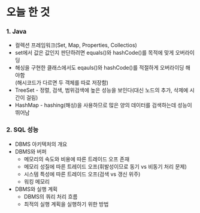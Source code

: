 # 오늘 한 것
### 1. Java
- 컬렉션 프레임워크(Set, Map, Properties, Collectios)
- set에서 값은 값인지 판단하려면 equals()와 hashCode()를 목적에 맞게 오버라이딩
- 해싱을 구현한 클래스에서도 eqauls()와 hashCode()를 적절하게 오버라이딩 해야함<br>
(해시코드가 다르면 두 객체를 따로 저장함)
- TreeSet - 정렬, 검색, 범위검색에 높은 성능을 보인다(대신 노드의 추가, 삭제에 시간이 걸림)
- HashMap - hashing(해싱)을 사용하므로 많은 양의 데이터를 검색하는데 성능이 뛰어남

### 2. SQL 성능
- DBMS 아키텍처의 개요
- DBMS와 버퍼
    - 메모리의 속도와 비용에 따른 트레이드 오프 존재
    - 메모리 성질에 따른 트레이드 오프(휘발성이므로 동기 vs 비동기 처리 문제)
    - 시스템 특성에 따른 트레이드 오프(검색 vs 갱신 위주)
    - 워킹 메모리
- DBMS와 실행 계획
    - DBMS의 쿼리 처리 흐름
    - 최적의 실행 계획을 실행하기 위한 방법

